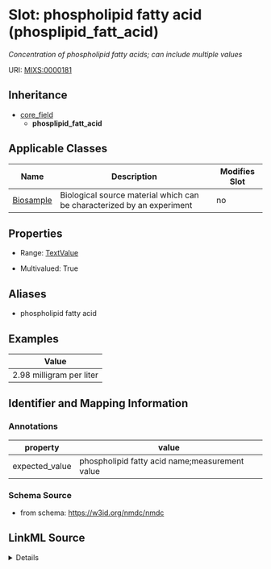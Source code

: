 # Slot: phospholipid fatty acid (phosplipid_fatt_acid)


_Concentration of phospholipid fatty acids; can include multiple values_



URI: [MIXS:0000181](https://w3id.org/mixs/0000181)




## Inheritance

* [core_field](core_field.md)
    * **phosplipid_fatt_acid**





## Applicable Classes

| Name | Description | Modifies Slot |
| --- | --- | --- |
[Biosample](Biosample.md) | Biological source material which can be characterized by an experiment |  no  |







## Properties

* Range: [TextValue](TextValue.md)

* Multivalued: True



## Aliases


* phospholipid fatty acid




## Examples

| Value |
| --- |
| 2.98 milligram per liter |

## Identifier and Mapping Information





### Annotations

| property | value |
| --- | --- |
| expected_value | phospholipid fatty acid name;measurement value || preferred_unit | mole per gram, mole per liter || occurrence | m |



### Schema Source


* from schema: https://w3id.org/nmdc/nmdc




## LinkML Source

<details>
```yaml
name: phosplipid_fatt_acid
annotations:
  expected_value:
    tag: expected_value
    value: phospholipid fatty acid name;measurement value
  preferred_unit:
    tag: preferred_unit
    value: mole per gram, mole per liter
  occurrence:
    tag: occurrence
    value: m
description: Concentration of phospholipid fatty acids; can include multiple values
title: phospholipid fatty acid
examples:
- value: 2.98 milligram per liter
from_schema: https://w3id.org/nmdc/nmdc
aliases:
- phospholipid fatty acid
rank: 1000
is_a: core field
string_serialization: '{text};{float} {unit}'
slot_uri: MIXS:0000181
multivalued: true
alias: phosplipid_fatt_acid
domain_of:
- Biosample
range: TextValue

```
</details>